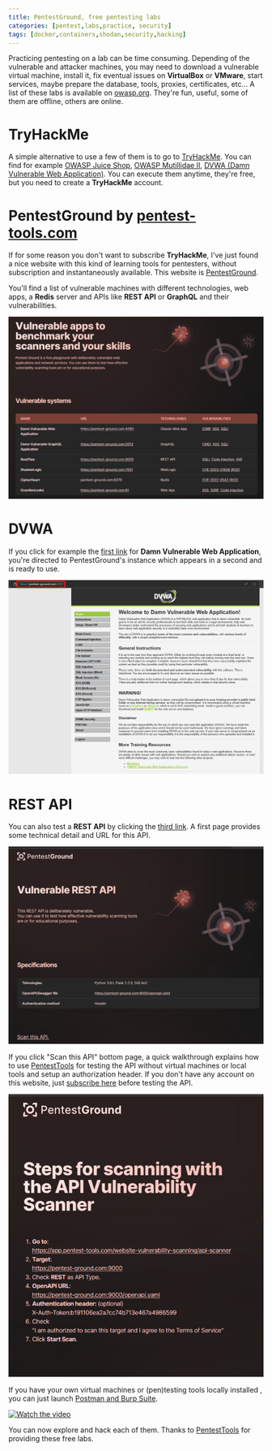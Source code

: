 ```yaml
---
title: PentestGround, free pentesting labs
categories: [pentest,labs,practice, security]
tags: [docker,containers,shodan,security,hacking]
---
```


Practicing pentesting on a lab can be time consuming. Depending of the vulnerable and attacker machines, you may need to download a vulnerable virtual machine, install it, fix eventual issues on **VirtualBox** or **VMware**, start services, maybe prepare the database, tools, proxies, certificates, etc... A list of these labs is available on <a href="https://owasp.org/www-project-vulnerable-web-applications-directory/">owasp.org</a>. They're fun, useful, some of them are offline, others are online.


# TryHackMe

A simple alternative to use a few of them is to go to <a href="https://tryhackme.com" target="_blank">TryHackMe</a>. You can find for example <a href="" target="_blank">OWASP Juice Shop</a>, <a href="" target="_blank">OWASP Mutillidae II</a>, <a href="" target="_blank">DVWA (Damn Vulnerable Web Application)</a>. You can execute them anytime, they're free, but you need to create a **TryHackMe** account.

# PentestGround by <a href="https://pentest-tools.com" target="_blank">pentest-tools.com</a>

If for some reason you don't want to subscribe **TryHackMe**, I've just found a nice website with this kind of learning tools for pentesters, without subscription and instantaneously available. This website is <a href="https://pentest-ground.com/" target="_blank">PentestGround</a>.

You'll find a list of vulnerable machines with different technologies, web apps, a **Redis** server and APIs like **REST API** or **GraphQL** and their vulnerabilities.

<img src="/assets/images/2024-03-27-pentestground/PentestGround-list.png">

# DVWA

If you click for example the <a href="https://pentest-ground.com:4280/" target="_blank">first link</a> for **Damn Vulnerable Web Application**, you're directed to PentestGround's instance which appears in a second and is ready to use.

<img src="/assets/images/2024-03-27-pentestground/PentestGround-dvwa.png">

# REST API

You can also test a **REST API** by clicking the <a href="https://pentest-ground.com:9000/" target="_blank">third link</a>. A first page provides some technical detail and URL for this API.

<img src="/assets/images/2024-03-27-pentestground/PentestGround-restAPI1.png">

If you click <a>"Scan this API"</a> bottom page, a quick walkthrough explains how to use <a href="https://app.pentest-tools.com/website-vulnerability-scanning/api-scanner" target="_blank">PentestTools</a> for testing the API without virtual machines or local tools and setup an authorization header. If you don't have any account on this website, just <a href="https://app.pentest-tools.com/login" target="_blank">subscribe here</a> before testing the API.

<img src="/assets/images/2024-03-27-pentestground/PentestGround-restAPI2.png">

If you have your own virtual machines or (pen)testing tools locally installed , you can just launch <a href="https://www.youtube.com/watch?v=xDotz4iOVNQ" target="_blank">Postman and Burp Suite</a>.

[![Watch the video](https://i.ytimg.com/vi/xDotz4iOVNQ/hq720.jpg?sqp=-oaymwE2CNAFEJQDSFXyq4qpAygIARUAAIhCGAFwAcABBvABAfgB0gqAAoAGigIMCAAQARhKIFEoZTAP&rs=AOn4CLA-NCmdBO8W6BE8hR5DUzAMdxlZpw)](https://www.youtube.com\/watch?v=xDotz4iOVNQ)


You can now explore and hack each of them. Thanks to <a href="https://pentest-tools.com/" target="_blank">PentestTools</a> for providing these free labs.